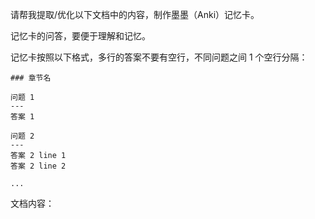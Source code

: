 请帮我提取/优化以下文档中的内容，制作墨墨（Anki）记忆卡。

记忆卡的问答，要便于理解和记忆。

记忆卡按照以下格式，多行的答案不要有空行，不同问题之间 1 个空行分隔：

```
### 章节名

问题 1
---
答案 1

问题 2
---
答案 2 line 1
答案 2 line 2

...
```

文档内容：

